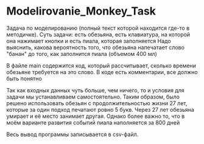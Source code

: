 # Modelirovanie_Monkey_Task

Задача по моделированию (полный текст которой находится где-то в методичке). 
Суть задачи: есть обезьяна, есть клавиатура, на которой она нажимает кнопки и есть пиала, которая заполняется
Надо выяснить, какова вероятность того, что обезьяна напечатает слово "банан" до того, как заполнится пиала (объемом 400 мл)

В файле main содержится код, который рассчитывает, сколько времени обезьяне требуется на это слово. В коде есть комментарии, все должно быть понятно

Так как входных данных чуть больше, чем ничего, то и условия для задачи мы устанавливаем самостоятельно. 
Таким образом, было решено использовать обезьян с продолжительностью жизни 27 лет, которые за один подход печатают ровно 5 букв. 
Через 27 лет обезьяна умирает и её место занимает другая. Однако более важно то, что в моём варианте развития событий пиала наполняется за 800 дней

Весь вывод программы записывается в csv-файл. 
